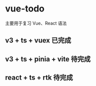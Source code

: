 # vue-todo

主要用于复习 Vue、React 语法

## v3 + ts + vuex 已完成

## v3 + ts + pinia + vite 待完成

## react + ts + rtk 待完成
